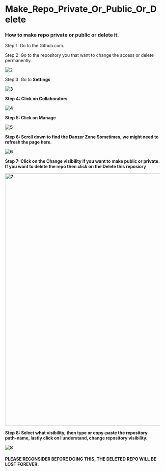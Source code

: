 # Make_Repo_Private_Or_Public_Or_Delete
### How to make repo private or public or delete it.

Step 1: 
Go to the Github.com.

Step 2:
Go to the repository you that want to change the access or delete permanently.

![2](https://user-images.githubusercontent.com/30682516/195386101-7ebdcfa3-c973-4683-8313-825860d601fe.png)

Step 3:
Go to <b>Settings<b> 

![3](https://user-images.githubusercontent.com/30682516/195387312-b9ae0a62-81a1-4607-9cdb-7e3a6c024ae2.png)

Step 4:
Click on <b>Collaborators<b>

![4](https://user-images.githubusercontent.com/30682516/195387419-6fd708df-3b73-43d1-acfc-3b9aa5289131.png)

Step 5:
Click on <b>Manage<b>

![5](https://user-images.githubusercontent.com/30682516/195387529-d247fc6c-5dc1-4b58-b3f1-bb3d9aedaed0.png)

Step 6:
Scroll down to find the <b> Danzer Zone</b> 
Sometimes, we might need to refresh the page here.

![6](https://user-images.githubusercontent.com/30682516/195387568-b1e25498-636b-40e1-8623-01afdda3bd39.png)

Step 7:
Click on the <b> Change visibility </b> if you want to make public or private.
If you want to delete the repo then click on the <b> Delete this reposiory </b> 

<img width="819" alt="7" src="https://user-images.githubusercontent.com/30682516/195388376-76ca7567-55c8-4dc6-a31d-a4807e80c905.png">

Step 8:
Select what visibility, then type or copy-paste the repository path-name, lastly click on <b>I understand, change repository visibility.

![8](https://user-images.githubusercontent.com/30682516/195387940-ef0732d7-9b5d-4e77-8d75-a686c201e94b.png)

#### PLEASE RECONSIDER BEFORE DOING THIS, THE DELETED REPO WILL BE LOST FOREVER.



